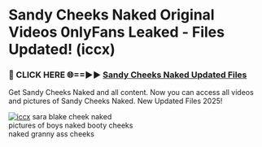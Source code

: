 # Sandy Cheeks Naked Original Videos 0nlyFans Leaked - Files Updated! (iccx)

<h3>🔴 CLICK HERE 🌐==►► <a href="https://tinyurl.com/up5wt9bj" rel="nofollow">Sandy Cheeks Naked Updated Files</a></h3>

Get Sandy Cheeks Naked and all content. Now you can access all videos and pictures of Sandy Cheeks Naked. New Updated Files 2025!

[![iccx](https://i.imgur.com/ABiUzMV.gif)](https://tinyurl.com/up5wt9bj)
sara blake cheek naked<br>
pictures of boys naked booty cheeks<br>
naked granny ass cheeks
